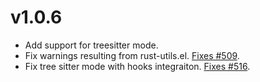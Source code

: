 # v1.0.6

- Add support for treesitter mode.
- Fix warnings resulting from rust-utils.el. [Fixes #509](https://github.com/rust-lang/rust-mode/issues/509).
- Fix tree sitter mode with hooks integraiton. [Fixes #516](https://github.com/rust-lang/rust-mode/issues/516).
